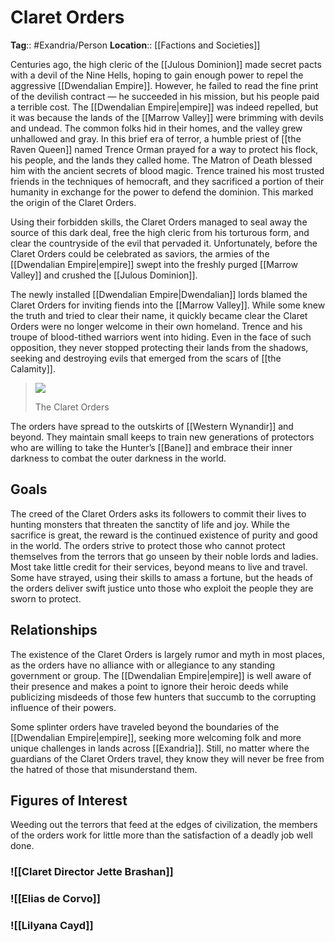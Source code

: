 # Claret Orders
**Tag**:: #Exandria/Person
**Location**:: [[Factions and Societies]]

Centuries ago, the high cleric of the [[Julous Dominion]] made secret pacts with a devil of the Nine Hells, hoping to gain enough power to repel the aggressive [[Dwendalian Empire]]. However, he failed to read the fine print of the devilish contract — he succeeded in his mission, but his people paid a terrible cost. The [[Dwendalian Empire|empire]] was indeed repelled, but it was because the lands of the [[Marrow Valley]] were brimming with devils and undead. The common folks hid in their homes, and the valley grew unhallowed and gray. In this brief era of terror, a humble priest of [[the Raven Queen]] named Trence Orman prayed for a way to protect his flock, his people, and the lands they called home. The Matron of Death blessed him with the ancient secrets of blood magic. Trence trained his most trusted friends in the techniques of hemocraft, and they sacrificed a portion of their humanity in exchange for the power to defend the dominion. This marked the origin of the Claret Orders.

Using their forbidden skills, the Claret Orders managed to seal away the source of this dark deal, free the high cleric from his torturous form, and clear the countryside of the evil that pervaded it. Unfortunately, before the Claret Orders could be celebrated as saviors, the armies of the [[Dwendalian Empire|empire]] swept into the freshly purged [[Marrow Valley]] and crushed the [[Julous Dominion]].

The newly installed [[Dwendalian Empire|Dwendalian]] lords blamed the Claret Orders for inviting fiends into the [[Marrow Valley]]. While some knew the truth and tried to clear their name, it quickly became clear the Claret Orders were no longer welcome in their own homeland. Trence and his troupe of blood-tithed warriors went into hiding. Even in the face of such opposition, they never stopped protecting their lands from the shadows, seeking and destroying evils that emerged from the scars of [[the Calamity]].

> [![](https://media.dndbeyond.com/compendium-images/egtw/yDOyqyOocErRgYJK/02-14.png)](https://media.dndbeyond.com/compendium-images/egtw/yDOyqyOocErRgYJK/02-14.png)
> 
> The Claret Orders

The orders have spread to the outskirts of [[Western Wynandir]] and beyond. They maintain small keeps to train new generations of protectors who are willing to take the Hunter’s [[Bane]] and embrace their inner darkness to combat the outer darkness in the world.

## Goals

The creed of the Claret Orders asks its followers to commit their lives to hunting monsters that threaten the sanctity of life and joy. While the sacrifice is great, the reward is the continued existence of purity and good in the world. The orders strive to protect those who cannot protect themselves from the terrors that go unseen by their noble lords and ladies. Most take little credit for their services, beyond means to live and travel. Some have strayed, using their skills to amass a fortune, but the heads of the orders deliver swift justice unto those who exploit the people they are sworn to protect.

## Relationships

The existence of the Claret Orders is largely rumor and myth in most places, as the orders have no alliance with or allegiance to any standing government or group. The [[Dwendalian Empire|empire]] is well aware of their presence and makes a point to ignore their heroic deeds while publicizing misdeeds of those few hunters that succumb to the corrupting influence of their powers.

Some splinter orders have traveled beyond the boundaries of the [[Dwendalian Empire|empire]], seeking more welcoming folk and more unique challenges in lands across [[Exandria]]. Still, no matter where the guardians of the Claret Orders travel, they know they will never be free from the hatred of those that misunderstand them.

## Figures of Interest

Weeding out the terrors that feed at the edges of civilization, the members of the orders work for little more than the satisfaction of a deadly job well done.

### ![[Claret Director Jette Brashan]]

### ![[Elias de Corvo]]

### ![[Lilyana Cayd]]

##